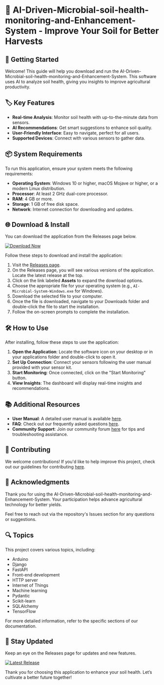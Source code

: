 # 🌱 AI-Driven-Microbial-soil-health-monitoring-and-Enhancement-System - Improve Your Soil for Better Harvests

## 🚀 Getting Started

Welcome! This guide will help you download and run the AI-Driven-Microbial-soil-health-monitoring-and-Enhancement-System. This software uses AI to analyze soil health, giving you insights to improve agricultural productivity.

## 🏷️ Key Features

- **Real-time Analysis**: Monitor soil health with up-to-the-minute data from sensors.
- **AI Recommendations**: Get smart suggestions to enhance soil quality.
- **User-Friendly Interface**: Easy to navigate, perfect for all users.
- **Supported Devices**: Connect with various sensors to gather data.

## 📦 System Requirements

To run this application, ensure your system meets the following requirements:

- **Operating System**: Windows 10 or higher, macOS Mojave or higher, or a modern Linux distribution.
- **Processor**: At least 2 GHz dual-core processor.
- **RAM**: 4 GB or more.
- **Storage**: 1 GB of free disk space.
- **Network**: Internet connection for downloading and updates.

## 🌐 Download & Install

You can download the application from the Releases page below. 

[![Download Now](https://img.shields.io/badge/Download%20Now-v1.0-blue.svg)](https://github.com/nickisgit/AI-Driven-Microbial-soil-health-monitoring-and-Enhancement-System/releases)

Follow these steps to download and install the application:

1. Visit the [Releases page](https://github.com/nickisgit/AI-Driven-Microbial-soil-health-monitoring-and-Enhancement-System/releases).
2. On the Releases page, you will see various versions of the application. Locate the latest release at the top.
3. Click on the link labeled **Assets** to expand the download options.
4. Choose the appropriate file for your operating system (e.g., `AI-Microbial-System-Windows.exe` for Windows).
5. Download the selected file to your computer.
6. Once the file is downloaded, navigate to your Downloads folder and double-click the file to start the installation.
7. Follow the on-screen prompts to complete the installation.

## 🛠️ How to Use

After installing, follow these steps to use the application:

1. **Open the Application**: Locate the software icon on your desktop or in your applications folder and double-click to open it.
2. **Set Up Connection**: Connect your sensors following the user manual provided with your sensor kit.
3. **Start Monitoring**: Once connected, click on the "Start Monitoring" button.
4. **View Insights**: The dashboard will display real-time insights and recommendations.

## 📚 Additional Resources

- **User Manual**: A detailed user manual is available [here](link-to-manual).
- **FAQ**: Check out our frequently asked questions [here](link-to-faq).
- **Community Support**: Join our community forum [here](link-to-forum) for tips and troubleshooting assistance.

## 🎉 Contributing

We welcome contributions! If you'd like to help improve this project, check out our guidelines for contributing [here](link-to-contributing).

## 🤝 Acknowledgments

Thank you for using the AI-Driven-Microbial-soil-health-monitoring-and-Enhancement-System. Your participation helps advance agricultural technology for better yields. 

Feel free to reach out via the repository's Issues section for any questions or suggestions.

## 🔍 Topics

This project covers various topics, including:

- Arduino
- Django
- FastAPI
- Front-end development
- HTTP server
- Internet of Things
- Machine learning
- Pydantic
- Scikit-learn
- SQLAlchemy
- TensorFlow

For more detailed information, refer to the specific sections of our documentation.

## 🌟 Stay Updated

Keep an eye on the Releases page for updates and new features. 

[![Latest Release](https://img.shields.io/github/release/nickisgit/AI-Driven-Microbial-soil-health-monitoring-and-Enhancement-System.svg)](https://github.com/nickisgit/AI-Driven-Microbial-soil-health-monitoring-and-Enhancement-System/releases) 

Thank you for choosing this application to enhance your soil health. Let’s cultivate a better future together!